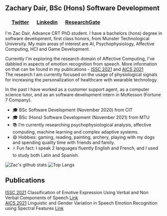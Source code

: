 ## Zachary Dair, BSc (Hons) Software Development ##
### &emsp; [Twitter](https://twitter.com/ZacDair) &emsp; [Linkedin](https://www.linkedin.com/in/zachary-dair/) &emsp; [ResearchGate](https://www.researchgate.net/profile/Zachary-Dair) &emsp; ###  

I'm Zac Dair, Advance CRT PhD student. I have a bachelors (hons) degree in software development, first class honors, from Munster Technological University.
My main areas of interest are AI, Psychophysiology, Affective Computing, HCI and Game Development.

Currently I'm exploring the research domain of Affective Computing, I've dabbled in aspects of emotion recognition from speech.
More information on that can be found in my publications - [ISSC 2021](https://www.issc.ie/) and [AICS 2021](http://aics2021.ucd.ie/)  
The research I am currently focused on the usage of physiological signals for increasing the personalization of healthcare with wearable technology.  

In the past I have worked as a customer support agent, as a computer science tutor, and as an software development intern in McKesson (Fortune 7 Company).


- :mortar_board: BSc Software Development (November 2020) from CIT
- :mortar_board: BSc (Hons) Software Development (November 2021) from MTU
- :books: I’m currently researching psychophysiological analysis, affective computing, machine learning and complex adaptive systems.
- 😄 Hobbies: gaming, reading, painting, archery, playing with my dogs and spending quality time with friends and family.
- ⚡ Fun fact: I speak 2 languages fluently English and French, and I used to study both Latin and Spanish.


![Zac's github stats](https://github-readme-stats.vercel.app/api?username=ZacDair&include_all_commits=true&theme=vue-dark&show_icons=true&count_private=true)
![Top Langs](https://github-readme-stats.vercel.app/api/top-langs/?username=ZacDair&include_all_commits=true&theme=vue-dark&show_icons=true&count_private=true&hide=assembly)

## Publications ##
[ISSC 2021](https://www.issc.ie/) Classification of Emotive Expression Using Verbal and Non Verbal Components of Speech [Link](https://ieeexplore.ieee.org/document/9467869)  
[AICS 2021](http://aics2021.ucd.ie/) Linguistic and Gender Variation in Speech Emotion Recognition using Spectral Features [Link](https://arxiv.org/abs/2112.09596)  


